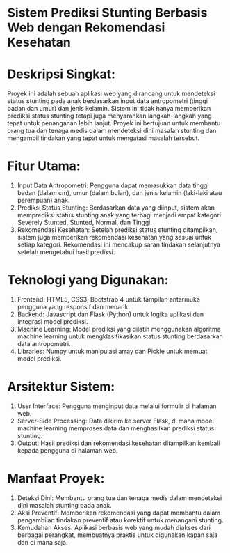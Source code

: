 # Sistem Prediksi Stunting Berbasis Web dengan Rekomendasi Kesehatan

# Deskripsi Singkat:
Proyek ini adalah sebuah aplikasi web yang dirancang untuk mendeteksi status stunting pada anak berdasarkan input data antropometri (tinggi badan dan umur) dan jenis kelamin. Sistem ini tidak hanya memberikan prediksi status stunting tetapi juga menyarankan langkah-langkah yang tepat untuk penanganan lebih lanjut. Proyek ini bertujuan untuk membantu orang tua dan tenaga medis dalam mendeteksi dini masalah stunting dan mengambil tindakan yang tepat untuk mengatasi masalah tersebut.

# Fitur Utama:
1. Input Data Antropometri: Pengguna dapat memasukkan data tinggi badan (dalam cm), umur (dalam bulan), dan jenis kelamin (laki-laki atau perempuan) anak.
2. Prediksi Status Stunting: Berdasarkan data yang diinput, sistem akan memprediksi status stunting anak yang terbagi menjadi empat kategori: Severely Stunted, Stunted, Normal, dan Tinggi.
3. Rekomendasi Kesehatan: Setelah prediksi status stunting ditampilkan, sistem juga memberikan rekomendasi kesehatan yang sesuai untuk setiap kategori. Rekomendasi ini mencakup saran tindakan selanjutnya setelah mengetahui hasil prediksi.

# Teknologi yang Digunakan:
1. Frontend: HTML5, CSS3, Bootstrap 4 untuk tampilan antarmuka pengguna yang responsif dan menarik.
2. Backend: Javascript dan Flask (Python) untuk logika aplikasi dan integrasi model prediksi.
3. Machine Learning: Model prediksi yang dilatih menggunakan algoritma machine learning untuk mengklasifikasikan status stunting berdasarkan data antropometri.
4. Libraries: Numpy untuk manipulasi array dan Pickle untuk memuat model prediksi.
   
# Arsitektur Sistem:
1. User Interface: Pengguna menginput data melalui formulir di halaman web.
2. Server-Side Processing: Data dikirim ke server Flask, di mana model machine learning memproses data dan menghasilkan prediksi status stunting.
3. Output: Hasil prediksi dan rekomendasi kesehatan ditampilkan kembali kepada pengguna di halaman web.
   
# Manfaat Proyek:
1. Deteksi Dini: Membantu orang tua dan tenaga medis dalam mendeteksi dini masalah stunting pada anak.
2. Aksi Preventif: Memberikan rekomendasi yang dapat membantu dalam pengambilan tindakan preventif atau korektif untuk menangani stunting.
3. Kemudahan Akses: Aplikasi berbasis web yang mudah diakses dari berbagai perangkat, membuatnya praktis untuk digunakan kapan saja dan di mana saja.
